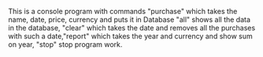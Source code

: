 This is a console program with commands "purchase" which takes the name, date, price, 
currency and puts it in Database "all" shows all the data in the database, "clear" which takes the date and removes all
the purchases with such a date,"report" which takes the year and currency and show sum on year,  "stop" stop program work.